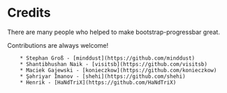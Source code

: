 # Credits

There are many people who helped to make bootstrap-progressbar great.

Contributions are always welcome!


        * Stephan Groß - [minddust](https://github.com/minddust)
        * Shantibhushan Naik - [visitsb](https://github.com/visitsb)
        * Maciek Gajewski - [konieczkow](https://github.com/konieczkow)
        * Şəhriyar İmanov - [shehi](https://github.com/shehi)
        * Henrik - [HaNdTriX](https://github.com/HaNdTriX)
